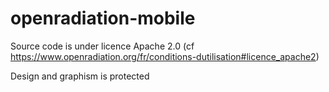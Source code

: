 # openradiation-mobile
Source code is under licence Apache 2.0 (cf https://www.openradiation.org/fr/conditions-dutilisation#licence_apache2)

Design and graphism is protected
